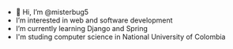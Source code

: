 - 👋 Hi, I’m @misterbug5
- I’m interested in web and software development
- I’m currently learning Django and Spring
- I'm studing computer science in National University of Colombia
